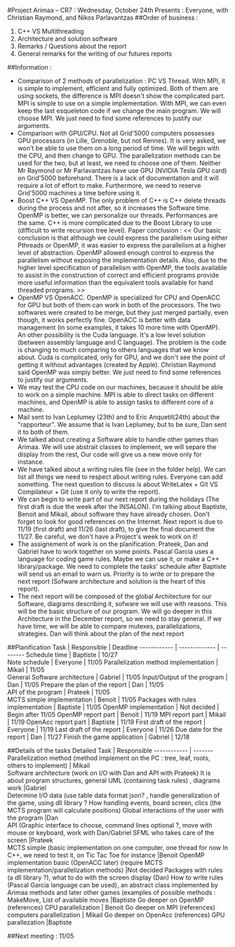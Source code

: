 #Project Arimaa – CR7 : Wednesday, October 24th
Presents : Everyone, with Christian Raymond, and Nikos Parlavantzas
##Order of business :
1. C++ VS Multithreading
2. Architecture and solution software
3. Remarks / Questions about the report
4. General remarks for the writing of our futures reports

##Information :
- Comparison of 2 methods of parallelization : PC VS Thread. With MPI, it is simple to implement, efficient and fully optimized. Both of them are using sockets, the difference is MPI doesn't show the complicated part. MPI is simple to use on a simple implementation. With MPI, we can even keep the last esqueleton code if we change the main program. We will choose MPI. We just need to find some references to justify our arguments.
- Comparison with GPU/CPU. Not all Grid'5000 computers possesses GPU processors (in Lille, Grenoble, but not Rennes). It is very asked, we won't be able to use them on a long period of time. We will begin with the CPU, and then change to GPU. The parallelization methods can be used for the two, but at least, we need to choose one of them. Neither Mr Raymond or Mr Parlavantzas have use GPU (NVIDIA Tesla GPU card) on Grid'5000 beforehand. There is a lack of documentation and it will require a lot of effort to make. Furthermore, we need to reserve Grid'5000 machines a time before using it.
- Boost C++ VS OpenMP. The only problem of C++ is C++ delete threads during the process and not after, so it increases the Software time. OpenMP is better, we can personalize our threads. Performances are the same. C++ is more complicated due to the Boost Library to use (difficult to write recursion tree level). Paper conclusion : << Our basic conclusion is that although we could express the parallelism using either Pthreads or OpenMP, it was easier to express the parallelism at a higher level of abstraction. OpenMP allowed enough control to express the parallelism without exposing the implementation details. Also, due to the higher level specification of parallelism with OpenMP, the tools available to assist in the construction of correct and efficient programs provide more useful information than the equivalent tools available for hand threaded programs. >>
- OpenMP VS OpenACC. OpenMP is specialized for CPU and OpenACC for GPU but both of them can work in both of the processors. The two softwares were created to be merge, but they just merged partially, even though, it works perfectly fine. OpenACC is better with data management (in some examples, it takes 10 more time with OpenMP). An other possibility is the Cuda language. It's a low level solution (between assembly language and C language). The problem is the code is changing to much comparing to others languages that we know about. Cuda is complicated, only for GPU, and we don't see the point of getting it without advantages (created by Apple). Christian Raymond said OpenMP was simply better.
We just need to find some references to justify our arguments.
- We may test the CPU code on our machines, because it should be able to work on a simple machine. MPI is able to direct tasks on different machines, and OpenMP is able to assign tasks to different core of a machine.
- Mail sent to Ivan Leplumey (23th) and to Eric Anquetil(24th) about the "rapporteur". We assume that is Ivan Leplumey, but to be sure, Dan sent it to both of them.
- We talked about creating a Software able to handle other games than Arimaa. We will use abstrait classes to implement, we will separe the display from the rest, Our code will give us a new move only for instance.
- We have talked about a writing rules file (see in the folder help). We can list all things we need to respect about writing rules. Everyone can add something. The next question to discuss is about WriteLatex + Git VS Compilateur + Git (use it only to write the report).
- We can begin to write part of our next report during the holidays (The first draft is due the week after the INSALON). I'm talking about Baptiste, Benoit and Mikail, about software they have already chosen. Don't forget to look for good references on the Internet. Next report is due to 11/19 (first draft) and 11/26 (last draft), to give the final document the 11/27. Be careful, we don't have a Project's week to work on it!
- The assignement of work is on the planification. Prateek, Dan and Gabriel have to work together on some points. Pascal Garcia uses a language for coding game rules. Maybe we can use it, or make a C++ library/package. We need to complete the tasks' schedule after Baptiste will send us an email to warn us. Priority is to write or to prepare the next report (Sofware architecture and solution is the heart of this report).
- The next report will be composed of the global Architecture for our Software, diagrams describing it, sofware we will use with reasons. This will be the basic structure of our program. We will go deeper in this Architecture in the December report, so we need to stay general. If we have time, we will be able to compare mutexes, parallelizations, strategies. Dan will think about the plan of the next report

##Planification
Task		|						Responsible	|	Deadline
------------ | ------------- | --------
Schedule time							 | 	Baptiste	 | 	10/27	
Note schedule							 | 	Everyone	 | 	11/05
Parallelization method implementation	 | 			Mikail	 | 		11/05		
General Software architecture			 | 		Gabriel	 | 	11/05
Input/Output of the program				 | 		Dan	 	 | 	11/05
Prepare the plan of the report			 | 			Dan		 | 	11/05		
API of the program						 | 	Prateek		 | 11/05		
MCTS simple implementation				 | 	Benoit		 | 	11/05
Packages with rules implementation		 | 			Baptiste	 | 	11/05
OpenMP implementation					 | 	Not decided	 | Begin after 11/05
OpenMP report part						 | 	Benoit		 | 	11/19
MPI report part						 | 	Mikail			 | 11/19
OpenAcc report part						 | 	Baptiste	 | 	11/19
First draft of the report				 | 		Everyone	 | 	11/19
Last draft of the report				 | 		Everyone	 | 	11/26
Due date for the report					 | 	Dan			 | 11/27
Finish the game application			 | 		Gabriel	 | 	12/18

##Details of the tasks
Detailed Task						|					Responsible
------------ | -------
Parallelization method  (method implement on the PC : tree, leaf, roots, others to implement)	|	Mikail	
Software architecture (work on I/O with Dan and API with Prateek) It is about program structures, general UML (containing task rules) , diagrams work			|Gabriel	
Determine I/O data (use table data format json? , handle generalization of the game, using dll library ? How handling events, board screen, clics (the MCTS program will calculate positions) Global interactions of the user with the program							|Dan		
API (Graphic interface to choose, command lines optional ?, move with mouse or keyboard,  work with Dan/Gabriel SFML						 who takes care of the screen									|Prateek		
MCTS simple (basic implementation on one computer, one thread for now In C++, we need to test it, on Tic Tac Toe for instance						|Benoit	
OpenMP implementation basic (OpenACC later) (require MCTS implementation/parallelization methods)						|Not decided
Packages with rules (a dll library ?), what to do with the screen display (Dan) How to write rules (Pascal Garcia language can be used), an abstract class implemented by Arimaa methods  and later other games (examples of possible methods : MakeMove, List of available moves		|Baptiste
Go deeper on OpenMP (references) CPU parallelization					|	Benoit
Go deeper on MPI (references) computers parallelization					|	Mikail
Go deeper on OpenAcc (references) GPU parallezation						|Baptiste

##Next meeting : 11/05
